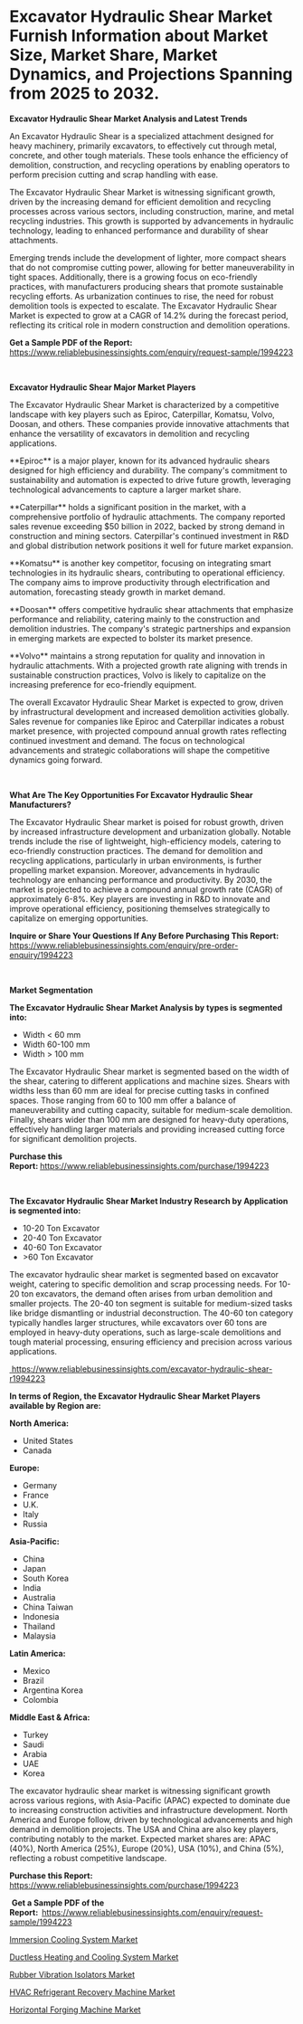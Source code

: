 <p><h1>Excavator Hydraulic Shear Market Furnish Information about Market Size, Market Share, Market Dynamics, and Projections Spanning from 2025 to 2032.</h1></p><p><strong>Excavator Hydraulic Shear Market Analysis and Latest Trends</strong></p>
<p><p>An Excavator Hydraulic Shear is a specialized attachment designed for heavy machinery, primarily excavators, to effectively cut through metal, concrete, and other tough materials. These tools enhance the efficiency of demolition, construction, and recycling operations by enabling operators to perform precision cutting and scrap handling with ease. </p><p>The Excavator Hydraulic Shear Market is witnessing significant growth, driven by the increasing demand for efficient demolition and recycling processes across various sectors, including construction, marine, and metal recycling industries. This growth is supported by advancements in hydraulic technology, leading to enhanced performance and durability of shear attachments. </p><p>Emerging trends include the development of lighter, more compact shears that do not compromise cutting power, allowing for better maneuverability in tight spaces. Additionally, there is a growing focus on eco-friendly practices, with manufacturers producing shears that promote sustainable recycling efforts. As urbanization continues to rise, the need for robust demolition tools is expected to escalate. The Excavator Hydraulic Shear Market is expected to grow at a CAGR of 14.2% during the forecast period, reflecting its critical role in modern construction and demolition operations.</p></p>
<p><strong>Get a Sample PDF of the Report:&nbsp;</strong> <a href="https://www.reliablebusinessinsights.com/enquiry/request-sample/1994223?utm_campaign=62&utm_medium=2&utm_source=Github&utm_content=ia&utm_term=10042025&utm_id=excavator-hydraulic-shear">https://www.reliablebusinessinsights.com/enquiry/request-sample/1994223</a></p>
<p>&nbsp;</p>
<p><strong>Excavator Hydraulic Shear Major Market Players</strong></p>
<p><p>The Excavator Hydraulic Shear Market is characterized by a competitive landscape with key players such as Epiroc, Caterpillar, Komatsu, Volvo, Doosan, and others. These companies provide innovative attachments that enhance the versatility of excavators in demolition and recycling applications.</p><p>**Epiroc** is a major player, known for its advanced hydraulic shears designed for high efficiency and durability. The company's commitment to sustainability and automation is expected to drive future growth, leveraging technological advancements to capture a larger market share.</p><p>**Caterpillar** holds a significant position in the market, with a comprehensive portfolio of hydraulic attachments. The company reported sales revenue exceeding $50 billion in 2022, backed by strong demand in construction and mining sectors. Caterpillar's continued investment in R&D and global distribution network positions it well for future market expansion.</p><p>**Komatsu** is another key competitor, focusing on integrating smart technologies in its hydraulic shears, contributing to operational efficiency. The company aims to improve productivity through electrification and automation, forecasting steady growth in market demand.</p><p>**Doosan** offers competitive hydraulic shear attachments that emphasize performance and reliability, catering mainly to the construction and demolition industries. The company's strategic partnerships and expansion in emerging markets are expected to bolster its market presence.</p><p>**Volvo** maintains a strong reputation for quality and innovation in hydraulic attachments. With a projected growth rate aligning with trends in sustainable construction practices, Volvo is likely to capitalize on the increasing preference for eco-friendly equipment.</p><p>The overall Excavator Hydraulic Shear Market is expected to grow, driven by infrastructural development and increased demolition activities globally. Sales revenue for companies like Epiroc and Caterpillar indicates a robust market presence, with projected compound annual growth rates reflecting continued investment and demand. The focus on technological advancements and strategic collaborations will shape the competitive dynamics going forward.</p></p>
<p>&nbsp;</p>
<p><strong>What Are The Key Opportunities For Excavator Hydraulic Shear Manufacturers?</strong></p>
<p><p>The Excavator Hydraulic Shear market is poised for robust growth, driven by increased infrastructure development and urbanization globally. Notable trends include the rise of lightweight, high-efficiency models, catering to eco-friendly construction practices. The demand for demolition and recycling applications, particularly in urban environments, is further propelling market expansion. Moreover, advancements in hydraulic technology are enhancing performance and productivity. By 2030, the market is projected to achieve a compound annual growth rate (CAGR) of approximately 6-8%. Key players are investing in R&D to innovate and improve operational efficiency, positioning themselves strategically to capitalize on emerging opportunities.</p></p>
<p><strong>Inquire or Share Your Questions If Any Before Purchasing This Report:</strong> <a href="https://www.reliablebusinessinsights.com/enquiry/pre-order-enquiry/1994223?utm_campaign=62&utm_medium=2&utm_source=Github&utm_content=ia&utm_term=10042025&utm_id=excavator-hydraulic-shear">https://www.reliablebusinessinsights.com/enquiry/pre-order-enquiry/1994223</a></p>
<p>&nbsp;</p>
<p><strong>Market Segmentation</strong></p>
<p><strong>The Excavator Hydraulic Shear Market Analysis by types is segmented into:</strong></p>
<p><ul><li>Width < 60 mm</li><li>Width 60-100 mm</li><li>Width > 100 mm</li></ul></p>
<p><p>The Excavator Hydraulic Shear market is segmented based on the width of the shear, catering to different applications and machine sizes. Shears with widths less than 60 mm are ideal for precise cutting tasks in confined spaces. Those ranging from 60 to 100 mm offer a balance of maneuverability and cutting capacity, suitable for medium-scale demolition. Finally, shears wider than 100 mm are designed for heavy-duty operations, effectively handling larger materials and providing increased cutting force for significant demolition projects.</p></p>
<p><strong>Purchase this Report:&nbsp;</strong><a href="https://www.reliablebusinessinsights.com/purchase/1994223?utm_campaign=62&utm_medium=2&utm_source=Github&utm_content=ia&utm_term=10042025&utm_id=excavator-hydraulic-shear">https://www.reliablebusinessinsights.com/purchase/1994223</a></p>
<p>&nbsp;</p>
<p><strong>The Excavator Hydraulic Shear Market Industry Research by Application is segmented into:</strong></p>
<p><ul><li>10-20 Ton Excavator</li><li>20-40 Ton Excavator</li><li>40-60 Ton Excavator</li><li>>60 Ton Excavator</li></ul></p>
<p><p>The excavator hydraulic shear market is segmented based on excavator weight, catering to specific demolition and scrap processing needs. For 10-20 ton excavators, the demand often arises from urban demolition and smaller projects. The 20-40 ton segment is suitable for medium-sized tasks like bridge dismantling or industrial deconstruction. The 40-60 ton category typically handles larger structures, while excavators over 60 tons are employed in heavy-duty operations, such as large-scale demolitions and tough material processing, ensuring efficiency and precision across various applications.</p></p>
<p><a href="https://www.reliablebusinessinsights.com/excavator-hydraulic-shear-r1994223?utm_campaign=62&utm_medium=2&utm_source=Github&utm_content=ia&utm_term=10042025&utm_id=excavator-hydraulic-shear">&nbsp;https://www.reliablebusinessinsights.com/excavator-hydraulic-shear-r1994223</a></p>
<p><strong>In terms of Region, the Excavator Hydraulic Shear Market Players available by Region are:</strong></p>
<p>
    <p> <strong> North America: </strong>
        <ul>
            <li>United States</li>
            <li>Canada</li>
        </ul>
        </p> 
    <p> <strong> Europe: </strong>
        <ul>
            <li>Germany</li>
            <li>France</li>
            <li>U.K.</li>
            <li>Italy</li>
            <li>Russia</li>
        </ul>
        </p> 
    <p> <strong> Asia-Pacific: </strong>
        <ul>
            <li>China</li>
            <li>Japan</li>
            <li>South Korea</li>
            <li>India</li>
            <li>Australia</li>
            <li>China Taiwan</li>
            <li>Indonesia</li>
            <li>Thailand</li>
            <li>Malaysia</li>
        </ul>
        </p> 
    <p> <strong> Latin America: </strong>
        <ul>
            <li>Mexico</li>
            <li>Brazil</li>
            <li>Argentina Korea</li>
            <li>Colombia</li>
        </ul>
        </p> 
    <p> <strong> Middle East & Africa: </strong>
        <ul>
            <li>Turkey</li>
            <li>Saudi</li>
            <li>Arabia</li>
            <li>UAE</li>
            <li>Korea</li>
        </ul>
    </p>
    </p>
<p><p>The excavator hydraulic shear market is witnessing significant growth across various regions, with Asia-Pacific (APAC) expected to dominate due to increasing construction activities and infrastructure development. North America and Europe follow, driven by technological advancements and high demand in demolition projects. The USA and China are also key players, contributing notably to the market. Expected market shares are: APAC (40%), North America (25%), Europe (20%), USA (10%), and China (5%), reflecting a robust competitive landscape.</p></p>
<p><strong>Purchase this Report: </strong><a href="https://www.reliablebusinessinsights.com/purchase/1994223?utm_campaign=62&utm_medium=2&utm_source=Github&utm_content=ia&utm_term=10042025&utm_id=excavator-hydraulic-shear">https://www.reliablebusinessinsights.com/purchase/1994223</a></p>
<p>&nbsp;<strong>Get a Sample PDF of the Report:&nbsp;&nbsp;</strong><a href="https://www.reliablebusinessinsights.com/enquiry/request-sample/1994223?utm_campaign=62&utm_medium=2&utm_source=Github&utm_content=ia&utm_term=10042025&utm_id=excavator-hydraulic-shear">https://www.reliablebusinessinsights.com/enquiry/request-sample/1994223</a></p>
<p><strong></strong></p>
<p><p><a href="https://github.com/panciujoslin3/Market-Research-Report-List-1/blob/main/immersion-cooling-system-market.md?utm_campaign=62&utm_medium=2&utm_source=Github&utm_content=ia&utm_term=10042025&utm_id=excavator-hydraulic-shear">Immersion Cooling System Market</a></p><p><a href="https://github.com/widlerumland/Market-Research-Report-List-1/blob/main/ductless-heating-and-cooling-system-market.md?utm_campaign=62&utm_medium=2&utm_source=Github&utm_content=ia&utm_term=10042025&utm_id=excavator-hydraulic-shear">Ductless Heating and Cooling System Market</a></p><p><a href="https://github.com/decockogbaro25/Market-Research-Report-List-1/blob/main/rubber-vibration-isolators-market.md?utm_campaign=62&utm_medium=2&utm_source=Github&utm_content=ia&utm_term=10042025&utm_id=excavator-hydraulic-shear">Rubber Vibration Isolators Market</a></p><p><a href="https://github.com/uldularido/Market-Research-Report-List-1/blob/main/hvac-refrigerant-recovery-machine-market.md?utm_campaign=62&utm_medium=2&utm_source=Github&utm_content=ia&utm_term=10042025&utm_id=excavator-hydraulic-shear">HVAC Refrigerant Recovery Machine Market</a></p><p><a href="https://github.com/drielvinki/Market-Research-Report-List-1/blob/main/horizontal-forging-machine-market.md?utm_campaign=62&utm_medium=2&utm_source=Github&utm_content=ia&utm_term=10042025&utm_id=excavator-hydraulic-shear">Horizontal Forging Machine Market</a></p></p>